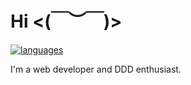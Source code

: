 # Hi <(￣︶￣)>

[![languages](https://github-readme-stats.vercel.app/api/top-langs/?username=vhood&layout=compact&theme=gotham&hide_border=true&langs_count=4)](/vhood)

I'm a web developer and DDD enthusiast.

